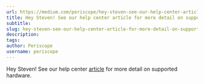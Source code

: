 ```yaml
---
url: https://medium.com/periscope/hey-steven-see-our-help-center-article-for-more-detail-on-supported-hardware-5842d5555fe7
title: Hey Steven! See our help center article for more detail on supported hardware.
subtitle: 
slug: hey-steven-see-our-help-center-article-for-more-detail-on-supported-hardware
description: 
tags: 
author: Periscope
username: periscope
---
```


Hey Steven! See our help center [article](https://help.periscope.tv/customer/portal/articles/2691956-what-is-360-video-) for more detail on supported hardware.


